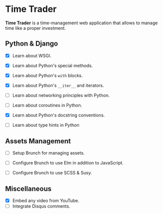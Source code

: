 # Time Trader

**Time Trader** is a time-management web application that allows to manage
time like a proper investment.


## Python & Django

- [x] Learn about WSGI.
- [x] Learn about Python's special methods.
- [x] Learn about Python's `with` blocks.
- [x] Learn about Python's `__iter__` and iterators.
- [ ] Learn about networking principles with Python.
- [ ] Learn about coroutines in Python.
- [x] Learn about Python's docstring conventions.
- [ ] Learn about type hints in Python


## Assets Management

- [ ] Setup Brunch for managing assets.
- [ ] Configure Brunch to use Elm in addition to JavaScript.
- [ ] Configure Brunch to use SCSS & Susy.


## Miscellaneous

- [x] Embed any video from YouTube.
- [ ] Integrate Disqus comments.
